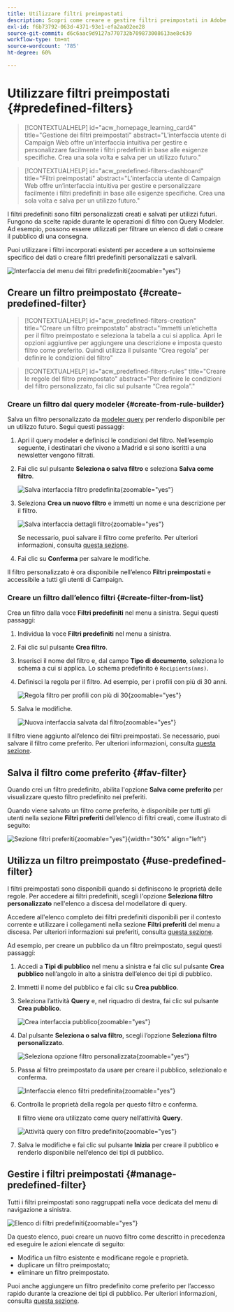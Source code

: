 ```yaml
---
title: Utilizzare filtri preimpostati
description: Scopri come creare e gestire filtri preimpostati in Adobe Campaign Web
exl-id: f6b73792-063d-4371-93e1-efa2aa02ee28
source-git-commit: d6c6aac9d9127a770732b709873008613ae8c639
workflow-type: tm+mt
source-wordcount: '785'
ht-degree: 60%

---
```


# Utilizzare filtri preimpostati {#predefined-filters}

>[!CONTEXTUALHELP]
>id="acw_homepage_learning_card4"
>title="Gestione dei filtri preimpostati"
>abstract="L’interfaccia utente di Campaign Web offre un’interfaccia intuitiva per gestire e personalizzare facilmente i filtri predefiniti in base alle esigenze specifiche. Crea una sola volta e salva per un utilizzo futuro."

>[!CONTEXTUALHELP]
>id="acw_predefined-filters-dashboard"
>title="Filtri preimpostati"
>abstract="L’interfaccia utente di Campaign Web offre un’interfaccia intuitiva per gestire e personalizzare facilmente i filtri predefiniti in base alle esigenze specifiche. Crea una sola volta e salva per un utilizzo futuro."

I filtri predefiniti sono filtri personalizzati creati e salvati per utilizzi futuri. Fungono da scelte rapide durante le operazioni di filtro con Query Modeler. Ad esempio, possono essere utilizzati per filtrare un elenco di dati o creare il pubblico di una consegna.

Puoi utilizzare i filtri incorporati esistenti per accedere a un sottoinsieme specifico dei dati o creare filtri predefiniti personalizzati e salvarli.

![Interfaccia del menu dei filtri predefiniti](assets/predefined-filters-menu.png){zoomable="yes"}

## Creare un filtro preimpostato {#create-predefined-filter}

>[!CONTEXTUALHELP]
>id="acw_predefined-filters-creation"
>title="Creare un filtro preimpostato"
>abstract="Immetti un’etichetta per il filtro preimpostato e seleziona la tabella a cui si applica. Apri le opzioni aggiuntive per aggiungere una descrizione e imposta questo filtro come preferito. Quindi utilizza il pulsante “Crea regola” per definire le condizioni del filtro"

>[!CONTEXTUALHELP]
>id="acw_predefined-filters-rules"
>title="Creare le regole del filtro preimpostato"
>abstract="Per definire le condizioni del filtro personalizzato, fai clic sul pulsante “Crea regola”."

### Creare un filtro dal query modeler {#create-from-rule-builder}

Salva un filtro personalizzato da [modeler query](../query/query-modeler-overview.md) per renderlo disponibile per un utilizzo futuro. Segui questi passaggi:

1. Apri il query modeler e definisci le condizioni del filtro. Nell’esempio seguente, i destinatari che vivono a Madrid e si sono iscritti a una newsletter vengono filtrati.
1. Fai clic sul pulsante **Seleziona o salva filtro** e seleziona **Salva come filtro**.

   ![Salva interfaccia filtro predefinita](assets/predefined-filters-save.png){zoomable="yes"}

1. Seleziona **Crea un nuovo filtro** e immetti un nome e una descrizione per il filtro.

   ![Salva interfaccia dettagli filtro](assets/predefined-filters-save-filter.png){zoomable="yes"}

   Se necessario, puoi salvare il filtro come preferito. Per ulteriori informazioni, consulta [questa sezione](#fav-filter).

1. Fai clic su **Conferma** per salvare le modifiche.

Il filtro personalizzato è ora disponibile nell’elenco **Filtri preimpostati** e accessibile a tutti gli utenti di Campaign.

### Creare un filtro dall’elenco filtri {#create-filter-from-list}

Crea un filtro dalla voce **Filtri predefiniti** nel menu a sinistra. Segui questi passaggi:

1. Individua la voce **Filtri predefiniti** nel menu a sinistra.
1. Fai clic sul pulsante **Crea filtro**.
1. Inserisci il nome del filtro e, dal campo **Tipo di documento**, seleziona lo schema a cui si applica. Lo schema predefinito è `Recipients(nms)`.

1. Definisci la regola per il filtro. Ad esempio, per i profili con più di 30 anni.

   ![Regola filtro per profili con più di 30](assets/filter-30+.png){zoomable="yes"}

1. Salva le modifiche.

   ![Nuova interfaccia salvata dal filtro](assets/new-filter.png){zoomable="yes"}

Il filtro viene aggiunto all’elenco dei filtri preimpostati. Se necessario, puoi salvare il filtro come preferito. Per ulteriori informazioni, consulta [questa sezione](#fav-filter).

## Salva il filtro come preferito {#fav-filter}

Quando crei un filtro predefinito, abilita l&#39;opzione **Salva come preferito** per visualizzare questo filtro predefinito nei preferiti.

Quando viene salvato un filtro come preferito, è disponibile per tutti gli utenti nella sezione **Filtri preferiti** dell’elenco di filtri creati, come illustrato di seguito:

![Sezione filtri preferiti](assets/predefined-filters-favorite.png){zoomable="yes"}{width="30%" align="left"}

## Utilizza un filtro preimpostato {#use-predefined-filter}

I filtri preimpostati sono disponibili quando si definiscono le proprietà delle regole. Per accedere ai filtri predefiniti, scegli l&#39;opzione **Seleziona filtro personalizzato** nell&#39;elenco a discesa del modellatore di query.

Accedere all&#39;elenco completo dei filtri predefiniti disponibili per il contesto corrente e utilizzare i collegamenti nella sezione **Filtri preferiti** del menu a discesa. Per ulteriori informazioni sui preferiti, consulta [questa sezione](#fav-filter).

Ad esempio, per creare un pubblico da un filtro preimpostato, segui questi passaggi:

1. Accedi a **Tipi di pubblico** nel menu a sinistra e fai clic sul pulsante **Crea pubblico** nell’angolo in alto a sinistra dell’elenco dei tipi di pubblico.
1. Immetti il nome del pubblico e fai clic su **Crea pubblico**.
1. Seleziona l’attività **Query** e, nel riquadro di destra, fai clic sul pulsante **Crea pubblico**.

   ![Crea interfaccia pubblico](assets/build-audience-from-filter.png){zoomable="yes"}

1. Dal pulsante **Seleziona o salva filtro**, scegli l’opzione **Seleziona filtro personalizzato**.

   ![Seleziona opzione filtro personalizzata](assets/build-audience-select-custom-filter.png){zoomable="yes"}

1. Passa al filtro preimpostato da usare per creare il pubblico, selezionalo e conferma.

   ![Interfaccia elenco filtri predefinita](assets/build-audience-filter-list.png){zoomable="yes"}

1. Controlla le proprietà della regola per questo filtro e conferma.

   Il filtro viene ora utilizzato come query nell’attività **Query**.

   ![Attività query con filtro predefinito](assets/build-audience-confirm.png){zoomable="yes"}

1. Salva le modifiche e fai clic sul pulsante **Inizia** per creare il pubblico e renderlo disponibile nell’elenco dei tipi di pubblico.

## Gestire i filtri preimpostati {#manage-predefined-filter}

Tutti i filtri preimpostati sono raggruppati nella voce dedicata del menu di navigazione a sinistra.

![Elenco di filtri predefiniti](assets/list-of-filters.png){zoomable="yes"}

Da questo elenco, puoi creare un nuovo filtro come descritto in precedenza ed eseguire le azioni elencate di seguito:

* Modifica un filtro esistente e modificane regole e proprietà.
* duplicare un filtro preimpostato;
* eliminare un filtro preimpostato.

Puoi anche aggiungere un filtro predefinito come preferito per l’accesso rapido durante la creazione dei tipi di pubblico. Per ulteriori informazioni, consulta [questa sezione](#fav-filter).

<!--
## Built-in predefined filters {#ootb-predefined-filter}

Campaign comes with a set of predefined filters, built from the client console. These filters can be used to define your audiences, and rules. They must not be modified.
-->